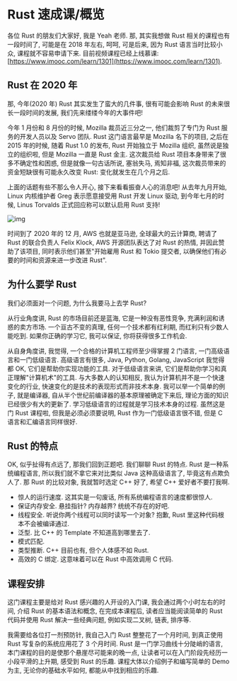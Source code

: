 # Rust 速成课/概览

各位 Rust 的朋友们大家好, 我是 Yeah 老师. 那, 其实我想做 Rust 相关的课程也有一段时间了, 可能是在 2018 年左右, 呵呵, 可是后来, 因为 Rust 语言当时比较小众, 课程就不容易申请下来. 目前视频课程已经上线慕课: [https://www.imooc.com/learn/1301](https://www.imooc.com/learn/1301).

## Rust 在 2020 年

那, 今年(2020 年) Rust 其实发生了蛮大的几件事, 很有可能会影响 Rust 的未来很长一段时间的发展, 我们先来缕缕今年的大事件吧!

今年 1 月份和 8 月份的时候, Mozilla 裁员近三分之一, 他们裁剪了专门为 Rust 服务的开发人员以及 Servo 团队. Rust 这门语言最早是 Mozilla 名下的项目, 之后在 2015 年的时候, 随着 Rust 1.0 的发布, Rust 开始独立于 Mozilla 组织, 虽然说是独立的组织啦, 但是 Mozilla 一直是 Rust 金主. 这次裁员给 Rust 项目本身带来了很多不确定性和困惑, 但是就像一句古话所说, 塞翁失马, 焉知非福, 这次裁员带来的资金短缺很有可能永久改变 Rust: 变化就发生在几个月之后.

上面的话题有些不那么令人开心, 接下来看看振奋人心的消息吧! 从去年九月开始, Linux 内核维护者 Greg 表示愿意接受用 Rust 开发 Linux 驱动, 到今年七月的时候, Linus Torvalds 正式回应称可以默认启用 Rust 支持!

![img](/img/rust_crash/overview/linus.jpg)

时间到了 2020 年的 12 月, AWS 也就是亚马逊, 全球最大的云计算商, 聘请了 Rust 的联合负责人 Felix Klock, AWS 开源团队表达了对 Rust 的热情, 并因此赞助了该项目, 同时表示他们甚至"开始雇用 Rust 和 Tokio 提交者, 以确保他们有必要的时间和资源来进一步改进 Rust".

## 为什么要学 Rust

我们必须面对一个问题, 为什么我要马上去学 Rust?

从行业角度讲, Rust 的市场目前还是蓝海, 它是一种没有恶性竞争, 充满利润和诱惑的卖方市场. 一个亘古不变的真理, 任何一个技术都有红利期, 而红利只有少数人能吃到. 如果你正确的学习它, 我可以保证, 你将获得很多工作机会.

从自身角度讲, 我觉得, 一个合格的计算机工程师至少得掌握 2 门语言, 一门高级语言和一门低级语言. 高级语言有很多, Java, Python, Golang, JavaScript 我觉得都 OK, 它们是帮助你实现功能的工具. 对于低级语言来讲, 它们是帮助你学习和真正理解"计算机术"的工具. 与大多数人的认知相反, 我认为计算机并不是一个快速变化的行业, 快速变化的是技术的表现形式而非技术本身. 我可以举一个简单的例子, 就是编译器, 自从半个世纪前编译器的基本原理被确定下来后, 理论方面的知识已经很少有大的更新了. 学习低级语言的过程就是学习技术本身的过程. 虽然这是门 Rust 课程啦, 但我是必须必须要说明, Rust 作为一门低级语言很不错, 但是 C 语言和汇编语言同样很好.

## Rust 的特点

OK, 似乎扯得有点远了, 那我们回到正题吧. 我们聊聊 Rust 的特点. Rust 是一种系统编程语言, 所以我们就不拿它来对比类似 Java 这种高级语言了, 毕竟这有点欺负人了. 那 Rust 的比较对象, 我就暂时选定 C++ 好了, 希望 C++ 爱好者不要打我啊.

- 惊人的运行速度. 这其实是一句废话, 所有系统编程语言的速度都很惊人.
- 保证内存安全. 悬挂指针? 内存越界? 统统不存在的好吧.
- 线程安全. 听说你两个线程可以同时读写一个对象? 抱歉, Rust 里这种代码根本不会被编译通过.
- 泛型. 比 C++ 的 Template 不知道高到哪里去了.
- 模式匹配.
- 类型推断. C++ 目前也有, 但个人体感不如 Rust.
- 高效的 C 绑定. 这意味着可以在 Rust 中高效调用 C 代码.

## 课程安排

这门课程主要是给对 Rust 感兴趣的人开设的入门课, 我会通过两个小时左右的时间, 介绍 Rust 的基本语法和概念, 在完成本课程后, 读者应当能阅读简单的 Rust 代码并使用 Rust 解决一些经典问题, 例如实现二叉树, 链表, 排序等.

我需要给各位打一剂预防针, 我自己入门 Rust 整整花了一个月时间, 到真正使用 Rust 写复杂的系统应用花了 3 个月时间. Rust 是一门学习曲线十分陡峭的语言, 本门课程的目的是使那个悬崖尽可能来的晚一点, 让读者可以在入门阶段先经历一小段平滑的上升期, 感受到 Rust 的乐趣. 课程大体以介绍例子和编写简单的 Demo 为主, 无论你的基础水平如何, 都能从中找到相应的乐趣.
